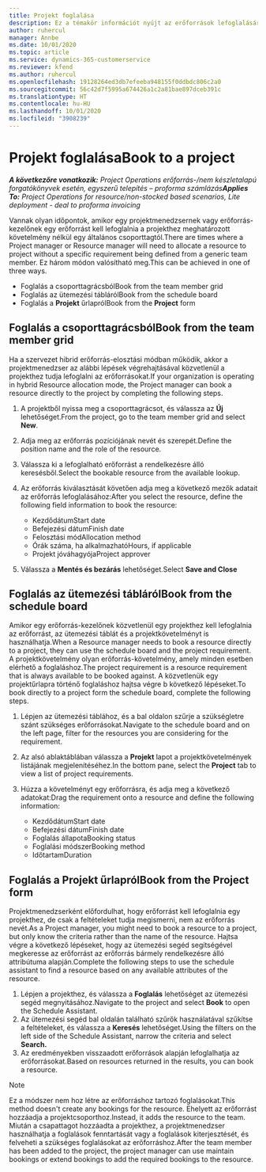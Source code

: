 ```yaml
---
title: Projekt foglalása
description: Ez a témakör információt nyújt az erőforrások lefoglalásáról egy projekthez.
author: ruhercul
manager: Annbe
ms.date: 10/01/2020
ms.topic: article
ms.service: dynamics-365-customerservice
ms.reviewer: kfend
ms.author: ruhercul
ms.openlocfilehash: 19128264ed3db7efeeba948155f0ddbdc806c2a0
ms.sourcegitcommit: 56c42d7f5995a674426a1c2a81bae897dceb391c
ms.translationtype: HT
ms.contentlocale: hu-HU
ms.lasthandoff: 10/01/2020
ms.locfileid: "3908239"
---
```

# <a name="book-to-a-project"></a><span data-ttu-id="d28a4-103">Projekt foglalása</span><span class="sxs-lookup"><span data-stu-id="d28a4-103">Book to a project</span></span>

<span data-ttu-id="d28a4-104">_**A következőre vonatkozik:** Project Operations erőforrás-/nem készletalapú forgatókönyvek esetén, egyszerű telepítés – proforma számlázás_</span><span class="sxs-lookup"><span data-stu-id="d28a4-104">_**Applies To:** Project Operations for resource/non-stocked based scenarios, Lite deployment - deal to proforma invoicing_</span></span>

<span data-ttu-id="d28a4-105">Vannak olyan időpontok, amikor egy projektmenedzsernek vagy erőforrás-kezelőnek egy erőforrást kell lefoglalnia a projekthez meghatározott követelmény nélkül egy általános csoporttagtól.</span><span class="sxs-lookup"><span data-stu-id="d28a4-105">There are times where a Project manager or Resource manager will need to allocate a resource to project without a specific requirement being defined from a generic team member.</span></span> <span data-ttu-id="d28a4-106">Ez három módon valósítható meg.</span><span class="sxs-lookup"><span data-stu-id="d28a4-106">This can be achieved in one of three ways.</span></span>

- <span data-ttu-id="d28a4-107">Foglalás a csoporttagrácsból</span><span class="sxs-lookup"><span data-stu-id="d28a4-107">Book from the team member grid</span></span>
- <span data-ttu-id="d28a4-108">Foglalás az ütemezési tábláról</span><span class="sxs-lookup"><span data-stu-id="d28a4-108">Book from the schedule board</span></span>
- <span data-ttu-id="d28a4-109">Foglalás a **Projekt** űrlapról</span><span class="sxs-lookup"><span data-stu-id="d28a4-109">Book from the **Project** form</span></span>

## <a name="book-from-the-team-member-grid"></a><span data-ttu-id="d28a4-110">Foglalás a csoporttagrácsból</span><span class="sxs-lookup"><span data-stu-id="d28a4-110">Book from the team member grid</span></span>

<span data-ttu-id="d28a4-111">Ha a szervezet hibrid erőforrás-elosztási módban működik, akkor a projektmenedzser az alábbi lépések végrehajtásával közvetlenül a projekthez tudja lefoglalni az erőforrásokat.</span><span class="sxs-lookup"><span data-stu-id="d28a4-111">If your organization is operating in hybrid Resource allocation mode, the Project manager can book a resource directly to the project by completing the following steps.</span></span>

1. <span data-ttu-id="d28a4-112">A projektből nyissa meg a csoporttagrácsot, és válassza az **Új** lehetőséget.</span><span class="sxs-lookup"><span data-stu-id="d28a4-112">From the project, go to the team member grid and select **New**.</span></span>
2. <span data-ttu-id="d28a4-113">Adja meg az erőforrás pozíciójának nevét és szerepét.</span><span class="sxs-lookup"><span data-stu-id="d28a4-113">Define the position name and the role of the resource.</span></span>
3. <span data-ttu-id="d28a4-114">Válassza ki a lefoglalható erőforrást a rendelkezésre álló keresésből.</span><span class="sxs-lookup"><span data-stu-id="d28a4-114">Select the bookable resource from the available lookup.</span></span>
4. <span data-ttu-id="d28a4-115">Az erőforrás kiválasztását követően adja meg a következő mezők adatait az erőforrás lefoglalásához:</span><span class="sxs-lookup"><span data-stu-id="d28a4-115">After you select the resource, define the following field information to book the resource:</span></span>

    - <span data-ttu-id="d28a4-116">Kezdődátum</span><span class="sxs-lookup"><span data-stu-id="d28a4-116">Start date</span></span>
    - <span data-ttu-id="d28a4-117">Befejezési dátum</span><span class="sxs-lookup"><span data-stu-id="d28a4-117">Finish date</span></span>
    - <span data-ttu-id="d28a4-118">Felosztási mód</span><span class="sxs-lookup"><span data-stu-id="d28a4-118">Allocation method</span></span>
    - <span data-ttu-id="d28a4-119">Órák száma, ha alkalmazható</span><span class="sxs-lookup"><span data-stu-id="d28a4-119">Hours, if applicable</span></span>
    - <span data-ttu-id="d28a4-120">Projekt jóváhagyója</span><span class="sxs-lookup"><span data-stu-id="d28a4-120">Project approver</span></span>

6. <span data-ttu-id="d28a4-121">Válassza a **Mentés és bezárás** lehetőséget.</span><span class="sxs-lookup"><span data-stu-id="d28a4-121">Select **Save and Close**</span></span>

## <a name="book-from-the-schedule-board"></a><span data-ttu-id="d28a4-122">Foglalás az ütemezési tábláról</span><span class="sxs-lookup"><span data-stu-id="d28a4-122">Book from the schedule board</span></span>

<span data-ttu-id="d28a4-123">Amikor egy erőforrás-kezelőnek közvetlenül egy projekthez kell lefoglalnia az erőforrást, az ütemezési táblát és a projektkövetelményt is használhatja.</span><span class="sxs-lookup"><span data-stu-id="d28a4-123">When a Resource manager needs to book a resource directly to a project, they can use the schedule board and the project requirement.</span></span> <span data-ttu-id="d28a4-124">A projektkövetelmény olyan erőforrás-követelmény, amely minden esetben elérhető a foglaláshoz.</span><span class="sxs-lookup"><span data-stu-id="d28a4-124">The project requirement is a resource requirement that is always available to be booked against.</span></span> <span data-ttu-id="d28a4-125">A közvetlenük egy projektűrlapra történő foglaláshoz hajtsa végre b következő lépéseket.</span><span class="sxs-lookup"><span data-stu-id="d28a4-125">To book directly to a project form the schedule board, complete the following steps.</span></span>

1. <span data-ttu-id="d28a4-126">Lépjen az ütemezési táblához, és a bal oldalon szűrje a szükségletre szánt szükséges erőforrásokat.</span><span class="sxs-lookup"><span data-stu-id="d28a4-126">Navigate to the schedule board and on the left page, filter for the resources you are considering for the requirement.</span></span>
2. <span data-ttu-id="d28a4-127">Az alsó ablaktáblában válassza a **Projekt** lapot a projektkövetelmények listájának megjelenítéséhez.</span><span class="sxs-lookup"><span data-stu-id="d28a4-127">In the bottom pane, select the **Project** tab to view a list of project requirements.</span></span>
3. <span data-ttu-id="d28a4-128">Húzza a követelményt egy erőforrásra, és adja meg a következő adatokat:</span><span class="sxs-lookup"><span data-stu-id="d28a4-128">Drag the requirement onto a resource and define the following information:</span></span>

    - <span data-ttu-id="d28a4-129">Kezdődátum</span><span class="sxs-lookup"><span data-stu-id="d28a4-129">Start date</span></span>
    - <span data-ttu-id="d28a4-130">Befejezési dátum</span><span class="sxs-lookup"><span data-stu-id="d28a4-130">Finish date</span></span>
    - <span data-ttu-id="d28a4-131">Foglalás állapota</span><span class="sxs-lookup"><span data-stu-id="d28a4-131">Booking status</span></span>
    - <span data-ttu-id="d28a4-132">Foglalási módszer</span><span class="sxs-lookup"><span data-stu-id="d28a4-132">Booking method</span></span>
    - <span data-ttu-id="d28a4-133">Időtartam</span><span class="sxs-lookup"><span data-stu-id="d28a4-133">Duration</span></span>

## <a name="book-from-the-project-form"></a><span data-ttu-id="d28a4-134">Foglalás a Projekt űrlapról</span><span class="sxs-lookup"><span data-stu-id="d28a4-134">Book from the Project form</span></span>

<span data-ttu-id="d28a4-135">Projektmenedzserként előfordulhat, hogy erőforrást kell lefoglalnia egy projekthez, de csak a feltételeket tudja megismerni, nem az erőforrás nevét.</span><span class="sxs-lookup"><span data-stu-id="d28a4-135">As a Project manager, you might need to book a resource to a project, but only know the criteria rather than the name of the resource.</span></span> <span data-ttu-id="d28a4-136">Hajtsa végre a következő lépéseket, hogy az ütemezési segéd segítségével megkeresse az erőforrást az erőforrás bármely rendelkezésre álló attribútuma alapján.</span><span class="sxs-lookup"><span data-stu-id="d28a4-136">Complete the following steps to use the schedule assistant to find a resource based on any available attributes of the resource.</span></span> 

1. <span data-ttu-id="d28a4-137">Lépjen a projekthez, és válassza a **Foglalás** lehetőséget az ütemezési segéd megnyitásához.</span><span class="sxs-lookup"><span data-stu-id="d28a4-137">Navigate to the project and select **Book** to open the Schedule Assistant.</span></span>
2. <span data-ttu-id="d28a4-138">Az ütemezési segéd bal oldalán található szűrők használatával szűkítse a feltételeket, és válassza a **Keresés** lehetőséget.</span><span class="sxs-lookup"><span data-stu-id="d28a4-138">Using the filters on the left side of the Schedule Assistant, narrow the criteria and select **Search.**</span></span>
3. <span data-ttu-id="d28a4-139">Az eredményekben visszaadott erőforrások alapján lefoglalhatja az erőforrásokat.</span><span class="sxs-lookup"><span data-stu-id="d28a4-139">Based on resources returned in the results, you can book a resource.</span></span>

> [!NOTE]
> <span data-ttu-id="d28a4-140">Ez a módszer nem hoz létre az erőforráshoz tartozó foglalásokat.</span><span class="sxs-lookup"><span data-stu-id="d28a4-140">This method doesn't create any bookings for the resource.</span></span> <span data-ttu-id="d28a4-141">Ehelyett az erőforrást hozzáadja a projektcsoporthoz.</span><span class="sxs-lookup"><span data-stu-id="d28a4-141">Instead, it adds the resource to the team.</span></span> <span data-ttu-id="d28a4-142">Miután a csapattagot hozzáadta a projekthez, a projektmenedzser használhatja a foglalások fenntartását vagy a foglalások kiterjesztését, és felveheti a szükséges foglalásokat az erőforráshoz.</span><span class="sxs-lookup"><span data-stu-id="d28a4-142">After the team member has been added to the project, the project manager can use maintain bookings or extend bookings to add the required bookings to the resource.</span></span>

